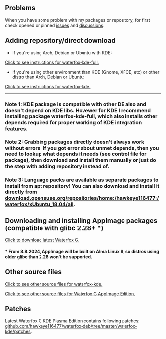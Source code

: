 ## Problems
When you have some problem with my packages or repository, for first check opened or pinned [issues](https://github.com/hawkeye116477/waterfox-deb-rpm-arch-AppImage/issues?q=is%3Aopen+is%3Aissue) and [discussions](https://github.com/hawkeye116477/waterfox-deb-rpm-arch-AppImage/discussions?discussions_q=is%3Aopened).

## Adding repository/direct download

* If you're using Arch, Debian or Ubuntu with KDE:

[Click to see instructions for waterfox-kde-full.](https://software.opensuse.org//download.html?project=home%3Ahawkeye116477%3Awaterfox&package=waterfox-kde-full)

* If you're using other environment than KDE (Gnome, XFCE, etc) or other distro than Arch, Debian or Ubuntu:

[Click to see instructions for waterfox-kde.](https://software.opensuse.org//download.html?project=home%3Ahawkeye116477%3Awaterfox&package=waterfox-kde)


------
### Note 1: KDE package is compatible with other DE also and doesn't depend on KDE libs. Hovewer for KDE I recommend installing package waterfox-kde-full, which also installs other depends required for proper working of KDE integration features.

### Note 2: Grabbing packages directly doesn't always work without errors. If you got error about unmet depends, then  you need to lookup what depends it needs (see control file for package), then download and install them manually or just do the step with adding repository instead of.

### Note 3: Language packs are available as separate packages to install from apt repository! You can also download and install it directly from [download.opensuse.org/repositories/home:/hawkeye116477:/waterfox/xUbuntu_18.04/all](https://download.opensuse.org/repositories/home:/hawkeye116477:/waterfox/xUbuntu_18.04/all).

## Downloading and installing AppImage packages (compatible with glibc 2.28+ *)

[Click to download latest Waterfox G.](https://download.opensuse.org/repositories/home:/hawkeye116477:/waterfox/AppImage/waterfox-g-latest-x86_64.AppImage.mirrorlist)

#### \* From 8.8.2024, AppImage will be built on Alma Linux 8, so distros using older glibc than 2.28 won't be supported.

## Other source files

[Click to see other source files for waterfox-kde.](https://build.opensuse.org/package/show/home:hawkeye116477:waterfox/waterfox-kde)

[Click to see other source files for Waterfox G AppImage Edition.](https://build.opensuse.org/package/show/home:hawkeye116477:waterfox/waterfox-g-appimage)

## Patches
Latest Waterfox G KDE Plasma Edition contains following patches: [github.com/hawkeye116477/waterfox-deb/tree/master/waterfox-kde/patches](https://github.com/hawkeye116477/waterfox-deb/tree/master/waterfox-kde/patches).
